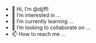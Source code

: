- 👋 Hi, I’m @djjffl
- 👀 I’m interested in ...
- 🌱 I’m currently learning ...
- 💞️ I’m looking to collaborate on ...
- 📫 How to reach me ...

<!---
djjffl/djjffl is a ✨ special ✨ repository because its `README.md` (this file) appears on your GitHub profile.
You can click the Preview link to take a look at your changes.
--->
